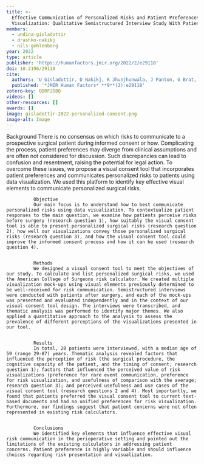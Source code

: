 ```yaml
---
title: >-
  Effective Communication of Personalized Risks and Patient Preferences During Surgical Informed Consent Using Data
  Visualization: Qualitative Semistructured Interview Study With Patients After Surgery
members:
  - undina-gisladottir
  - drashko-nakikj
  - nils-gehlenborg
year: 2022
type: article
publisher: 'https://humanfactors.jmir.org/2022/2/e29118'
doi: 10.2196/29118
cite:
  authors: 'U Gisladottir, D Nakikj, R Jhunjhunwala, J Panton, G Brat, N Gehlenborg'
  published: '*JMIR Human Factors* **9**(2):e29118'
zotero-key: QDRF2DBQ
videos: []
other-resources: []
awards: []
image: gisladottir-2022-personalized-consent.png
image-alt: Image
---
```

Background
              There is no consensus on which risks to communicate to a prospective surgical patient during informed consent or how. Complicating the process, patient preferences may diverge from clinical assumptions and are often not considered for discussion. Such discrepancies can lead to confusion and resentment, raising the potential for legal action. To overcome these issues, we propose a visual consent tool that incorporates patient preferences and communicates personalized risks to patients using data visualization. We used this platform to identify key effective visual elements to communicate personalized surgical risks.
            
            
              Objective
              Our main focus is to understand how to best communicate personalized risks using data visualization. To contextualize patient responses to the main question, we examine how patients perceive risks before surgery (research question 1), how suitably the visual consent tool is able to present personalized surgical risks (research question 2), how well our visualizations convey those personalized surgical risks (research question 3), and how the visual consent tool could improve the informed consent process and how it can be used (research question 4).
            
            
              Methods
              We designed a visual consent tool to meet the objectives of our study. To calculate and list personalized surgical risks, we used the American College of Surgeons risk calculator. We created multiple visualization mock-ups using visual elements previously determined to be well-received for risk communication. Semistructured interviews were conducted with patients after surgery, and each of the mock-ups was presented and evaluated independently and in the context of our visual consent tool design. The interviews were transcribed, and thematic analysis was performed to identify major themes. We also applied a quantitative approach to the analysis to assess the prevalence of different perceptions of the visualizations presented in our tool.
            
            
              Results
              In total, 20 patients were interviewed, with a median age of 59 (range 29-87) years. Thematic analysis revealed factors that influenced the perception of risk (the surgical procedure, the cognitive capacity of the patient, and the timing of consent; research question 1); factors that influenced the perceived value of risk visualizations (preference for rare event communication, preference for risk visualization, and usefulness of comparison with the average; research question 3); and perceived usefulness and use cases of the visual consent tool (research questions 2 and 4). Most importantly, we found that patients preferred the visual consent tool to current text-based documents and had no unified preferences for risk visualization. Furthermore, our findings suggest that patient concerns were not often represented in existing risk calculators.
            
            
              Conclusions
              We identified key elements that influence effective visual risk communication in the perioperative setting and pointed out the limitations of the existing calculators in addressing patient concerns. Patient preference is highly variable and should influence choices regarding risk presentation and visualization.
